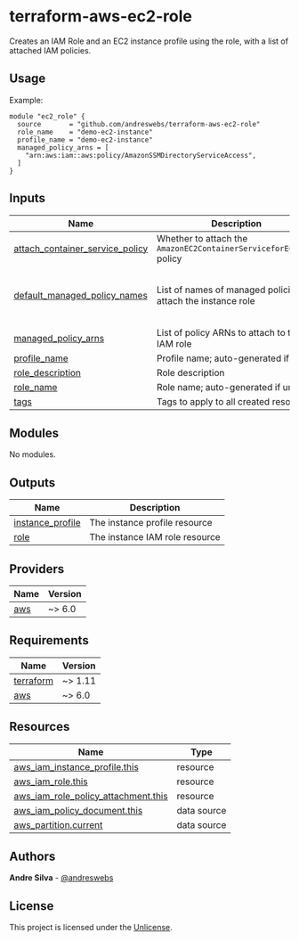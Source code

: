 # terraform-aws-ec2-role

Creates an IAM Role and an EC2 instance profile using the role, with a list of
attached IAM policies.

[//]: # (BEGIN_TF_DOCS)


## Usage

Example:

```hcl
module "ec2_role" {
  source       = "github.com/andreswebs/terraform-aws-ec2-role"
  role_name    = "demo-ec2-instance"
  profile_name = "demo-ec2-instance"
  managed_policy_arns = [
    "arn:aws:iam::aws:policy/AmazonSSMDirectoryServiceAccess",
  ]
}
```



## Inputs

| Name | Description | Type | Default | Required |
|------|-------------|------|---------|:--------:|
| <a name="input_attach_container_service_policy"></a> [attach\_container\_service\_policy](#input\_attach\_container\_service\_policy) | Whether to attach the `AmazonEC2ContainerServiceforEC2Role` policy | `bool` | `false` | no |
| <a name="input_default_managed_policy_names"></a> [default\_managed\_policy\_names](#input\_default\_managed\_policy\_names) | List of names of managed policies to attach the instance role | `list(string)` | <pre>[<br/>  "AmazonSSMManagedInstanceCore",<br/>  "CloudWatchAgentServerPolicy"<br/>]</pre> | no |
| <a name="input_managed_policy_arns"></a> [managed\_policy\_arns](#input\_managed\_policy\_arns) | List of policy ARNs to attach to the IAM role | `list(string)` | `[]` | no |
| <a name="input_profile_name"></a> [profile\_name](#input\_profile\_name) | Profile name; auto-generated if unset | `string` | `null` | no |
| <a name="input_role_description"></a> [role\_description](#input\_role\_description) | Role description | `string` | `null` | no |
| <a name="input_role_name"></a> [role\_name](#input\_role\_name) | Role name; auto-generated if unset | `string` | `null` | no |
| <a name="input_tags"></a> [tags](#input\_tags) | Tags to apply to all created resources | `map(string)` | `{}` | no |

## Modules

No modules.

## Outputs

| Name | Description |
|------|-------------|
| <a name="output_instance_profile"></a> [instance\_profile](#output\_instance\_profile) | The instance profile resource |
| <a name="output_role"></a> [role](#output\_role) | The instance IAM role resource |

## Providers

| Name | Version |
|------|---------|
| <a name="provider_aws"></a> [aws](#provider\_aws) | ~> 6.0 |

## Requirements

| Name | Version |
|------|---------|
| <a name="requirement_terraform"></a> [terraform](#requirement\_terraform) | ~> 1.11 |
| <a name="requirement_aws"></a> [aws](#requirement\_aws) | ~> 6.0 |

## Resources

| Name | Type |
|------|------|
| [aws_iam_instance_profile.this](https://registry.terraform.io/providers/hashicorp/aws/latest/docs/resources/iam_instance_profile) | resource |
| [aws_iam_role.this](https://registry.terraform.io/providers/hashicorp/aws/latest/docs/resources/iam_role) | resource |
| [aws_iam_role_policy_attachment.this](https://registry.terraform.io/providers/hashicorp/aws/latest/docs/resources/iam_role_policy_attachment) | resource |
| [aws_iam_policy_document.this](https://registry.terraform.io/providers/hashicorp/aws/latest/docs/data-sources/iam_policy_document) | data source |
| [aws_partition.current](https://registry.terraform.io/providers/hashicorp/aws/latest/docs/data-sources/partition) | data source |

[//]: # (END_TF_DOCS)

## Authors

**Andre Silva** - [@andreswebs](https://github.com/andreswebs)

## License

This project is licensed under the [Unlicense](UNLICENSE).
